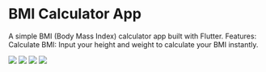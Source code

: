 # BMI Calculator App

A simple BMI (Body Mass Index) calculator app built with Flutter.
Features:
Calculate BMI: Input your height and weight to calculate your BMI instantly.

![](https://firebasestorage.googleapis.com/v0/b/pager-3c967.appspot.com/o/BMI_Calculator%2F1.png?alt=media&token=357edbe9-587e-41db-bc7f-de184938b058)
![](https://firebasestorage.googleapis.com/v0/b/pager-3c967.appspot.com/o/BMI_Calculator%2F2.png?alt=media&token=588e2ee7-c03a-4f9c-ba4f-e8e54dab3c41)
![](https://firebasestorage.googleapis.com/v0/b/pager-3c967.appspot.com/o/BMI_Calculator%2F3.png?alt=media&token=636cf6b4-c4ba-4dec-afe3-e154f9d1b2d1)
![](https://firebasestorage.googleapis.com/v0/b/pager-3c967.appspot.com/o/BMI_Calculator%2F4.png?alt=media&token=95a09fe1-496f-499f-bd11-9aaa9531578e)

